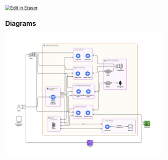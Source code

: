 <p><a target="_blank" href="https://app.eraser.io/workspace/4wgZFFj3vFgristM8iP4" id="edit-in-eraser-github-link"><img alt="Edit in Eraser" src="https://firebasestorage.googleapis.com/v0/b/second-petal-295822.appspot.com/o/images%2Fgithub%2FOpen%20in%20Eraser.svg?alt=media&amp;token=968381c8-a7e7-472a-8ed6-4a6626da5501"></a></p>

>  




<!-- eraser-additional-content -->
## Diagrams
<!-- eraser-additional-files -->
<a href="/docs/architecture/high-level-cloud-architecture-1.eraserdiagram" data-element-id="Eho4AljltyBMTzARm7xV0"><img src="/.eraser/4wgZFFj3vFgristM8iP4___1PC2Z3FLoVY1RStR2M9qaWJj2Yr1___---diagram----c2e0051f6d5cdcb878b76ec561429c7a.png" alt="" data-element-id="Eho4AljltyBMTzARm7xV0" /></a>
<!-- end-eraser-additional-files -->
<!-- end-eraser-additional-content -->
<!--- Eraser file: https://app.eraser.io/workspace/4wgZFFj3vFgristM8iP4 --->